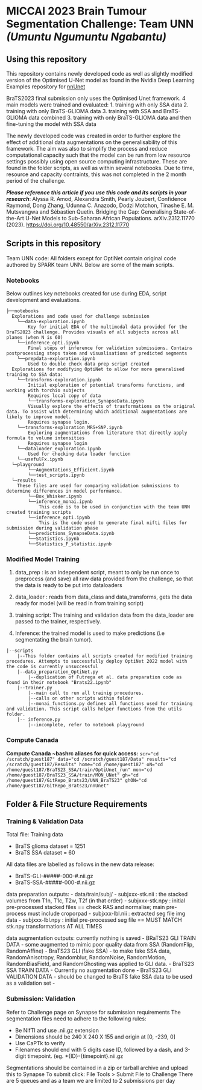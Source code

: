 # MICCAI 2023 Brain Tumour Segmentation Challenge: Team UNN *(Umuntu Ngumuntu Ngabantu)*
## Using this repository
This repository contains newly developed code as well as slightly modified version of the Optimised U-Net model as found in the Nvidia Deep Learning Examples repository for [nnUnet](https://github.com/NVIDIA/DeepLearningExamples/tree/master/PyTorch/Segmentation/nnUNet)

BraTS2023 final submission only uses the Optimised Unet framework. 4 main models were trained and evaluated:
    1. training with only SSA data
    2. training with only BraTS-GLIOMA data
    3. training with SSA and BraTS-GLIOMA data combined
    3. training with only BraTS-GLIOMA data and then fine-tuning the model with SSA data

The newly developed code was created in order to further explore the effect of additional data augmentations on the generalisability of this framework. The aim was also to simplify the process and reduce computational capacity such that the model can be run from low resource settings possibly using open source computing infrastructure. These are found in the folder scripts, as well as within several notebooks. Due to time, resource and capacity contraints, this was not completed in the 2 month period of the challenge. 

***Please reference this article if you use this code and its scripts in your research***: 
Alyssa R. Amod, Alexandra Smith, Pearly Joubert, Confidence Raymond, Dong Zhang, Udunna C. Anazodo, Dodzi Motchon, Tinashe E. M. Mutsvangwa and Sébastien Quetin. Bridging the Gap: Generalising State-of-the-Art U-Net Models to Sub-Saharan African Populations. arXiv.2312.11770 (2023). https://doi.org/10.48550/arXiv.2312.11770

## Scripts in this repository
Team UNN code: All folders except for OptiNet contain original code authored by SPARK team UNN. Below are some of the main scripts.
### Notebooks
Below outlines key notebooks created for use during EDA, script development and evaluations. 
```
├──notebooks
  Explorations and code used for challenge submission
    └──data-exploration.ipynb
        Key for initial EDA of the multimodal data provided for the BraTS2023 challenge. Provides visuals of all subjects across all planes (when N is 60)
    └──inference_opti.ipynb
        Final steps of inference for validation submissions. Contains postprocessing steps taken and visualisations of predicted segments
    └──prepdata-exploration.ipynb
        Used to double check data prep script created
  Explorations for modifying OptiNet to allow for more generalised training to SSA data:
    └──transforms-exploration.ipynb
        Initial exploration of potential transforms functions, and working with torchio subjects
        Requires local copy of data
        └──transforms-exploration_SynapseData.ipynb
        Visually explore the effects of trasformations on the original data. To assist with determining which additional augmentations are likely to improve model.
        Requires synapse login.
    └──transforms-exploration_MRS+SNP.ipynb
        Exploring augmentations from literature that directly apply formula to volume intensities
        Requires synapse login
    └──dataloader_exploration.ipynb
        Used for checking data loader function
    └──usefulFx.ipynb
  └─playground
        └──Augmentations_Efficient.ipynb
        └──test_scripts.ipynb
  └─results
    These files are used for comparing validation submissions to determine differences in model performance.
        └──Box_Whisker.ipynb
        └──inference_monai.ipynb
            This code is to be used in conjunction with the team UNN created training scripts
        └──inference_opti.ipynb
            This is the code used to generate final nifti files for submission during validation phase
        └──predictions_SynapseData.ipynb
        └──Statistics.ipynb
        └──Statistics_F_statistic.ipynb
```
### Modified Model Training
1. data_prep : is an independent script, meant to only be run once to preprocess (and save) all raw data provided from the challenge, so that the data is ready to be put into dataloaders

2. data_loader : reads from data_class and data_transforms, gets the data ready for model (will be read in from training script)

3. training script: The training and validation data from the data_loader are passed to the trainer, respectively.

4. Inference: the trained model is used to make predictions (i.e segmentating the brain tumor). 
```
|--scripts
    |--This folder contains all scripts created for modified training procedures. Attempts to successfully deploy OptiNet 2022 model with the code is currently unsuccessful
    |--data_preparation_OptiNet.py
        |--duplication of Futrega et al. data preparation code as found in their notebook "Brats22.ipynb"
    |--trainer.py
        |--main call to run all trainig procedures.
        |--calls on other scripts within folder
        |--monai_functions.py defines all functions used for training and validation. This script calls helper functions from the utils folder.
    |-- inference.py
        |--incomplete, refer to notebook playground
```
### Compute Canada
**Compute Canada ~bashrc aliases for quick access:**
`
scr="cd /scratch/guest187"
data="cd /scratch/guest187/Data"
results="cd /scratch/guest187/Results"
home="cd /home/guest187"
oN="cd /home/guest187/BraTS23_SSA/train/OptiUnet_run"
mon="cd /home/guest187/BraTS23_SSA/train/MON_UNet"
gh="cd /home/guest187/GitRepo_Brats23/UNN_BraTS23"
ghON="cd /home/guest187/GitRepo_Brats23/nnUnet"
`
## Folder & File Structure Requirements
### Training & Validation Data
Total file: Training data
- BraTS glioma dataset = 1251
- BraTS SSA dataset = 60

All data files are labelled as follows in the new data release:
- BraTS-GLI-#####-000-#.nii.gz
- BraTS-SSA-#####-000-#.nii.gz

data preparation outputs: 
    - data/train/subj/
        - subjxxx-stk.nii : the stacked volumes from T1n, T1c, T2w, T2f (in that order)
        - subjxxx-stk.npy : initial pre-processed stacked files == check RAS and normalise; main pre-process must include croporpad
        - subjxxx-lbl.nii : extracted seg file img data
        - subjxxx-lbl.npy : initial pre-processed seg file == MUST MATCH stk.npy transformations AT ALL TIMES

data augmentation outputs: currently nothing is saved
    - BRaTS23 GLI TRAIN DATA - some augmented to mimic poor quality data from SSA (RandomFlip, RandomAffine)
    - BraTS23 GLI (fake SSA) - to make fake SSA data, RandomAnisotropy, Randomblur, RandomNoise, RandomMotion, RandomBiasField, and 
      RandomGhosting was applied to GLI data. 
    - BraTS23 SSA TRAIN DATA - Currently no augmentation done
    - BraTS23 GLI VALIDATION DATA - should be changed to BraTS fake SSA data to be used as a validation set
    - 

### Submission: Validation
Refer to Challenge page on Synapse for submission requirements
The segmentation files need to adhere to the following rules:
- Be NIfTI and use .nii.gz extension
- Dimensions should be 240 X 240 X 155 and origin at [0, -239, 0]
- Use CaPTk to verify
- Filenames should end with 5 digits case ID, followed by a dash, and 3-digit timepoint. (eg. *{ID}-{timepoint}.nii.gz

Segmentations should be contained in a zip or tarball archive and upload this to Synapse
To submit click: File Tools > Submit File to Challenge
There are 5 queues and as a team we are limited to 2 submissions per day


